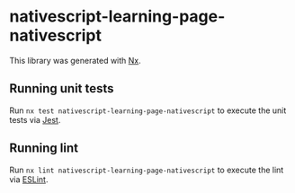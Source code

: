 # nativescript-learning-page-nativescript

This library was generated with [Nx](https://nx.dev).

## Running unit tests

Run `nx test nativescript-learning-page-nativescript` to execute the unit tests via [Jest](https://jestjs.io).

## Running lint

Run `nx lint nativescript-learning-page-nativescript` to execute the lint via [ESLint](https://eslint.org/).
